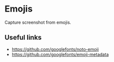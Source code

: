 # Emojis

Capture screenshot from emojis.

## Useful links

- https://github.com/googlefonts/noto-emoji
- https://github.com/googlefonts/emoji-metadata